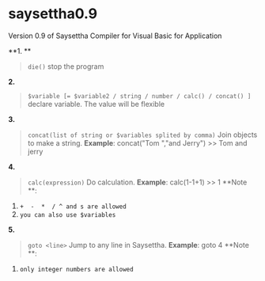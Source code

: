 # saysettha0.9
Version 0.9 of Saysettha Compiler for Visual Basic for Application

**1. **
> ```die()```
stop the program

**2.**
> ```$variable [= $variable2 / string / number / calc() / concat() ]``` 
 declare variable. The value will be flexible
 
 **3.**
> ```concat(list of string or $variables splited by comma)```
Join objects to make a string. 
**Example**: concat("Tom ","and Jerry") >> Tom and jerry

**4.**
> ```calc(expression)```
Do calculation. 
**Example**: calc(1-1+1) >> 1
**Note **:
1. `+  -  *  / ^ and s are allowed` 
2. `you can also use $variables`

**5.**
> ```goto <line>```
Jump to any line in Saysettha. 
**Example**: goto 4
**Note **:
1. `only integer numbers are allowed`
